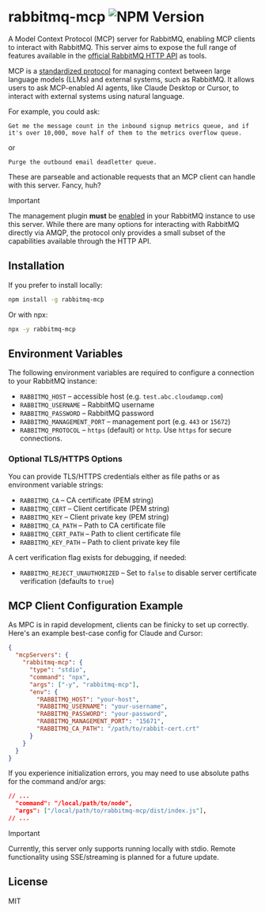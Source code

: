 # rabbitmq-mcp ![NPM Version](https://img.shields.io/npm/v/rabbitmq-mcp)

A Model Context Protocol (MCP) server for RabbitMQ, enabling MCP clients to interact with RabbitMQ. This server aims to expose the full range of features available in the [official RabbitMQ HTTP API](https://www.rabbitmq.com/docs/http-api-reference) as tools.

MCP is a [standardized protocol](https://modelcontextprotocol.io/) for managing context between large language models (LLMs) and external systems, such as RabbitMQ. It allows users to ask MCP-enabled AI agents, like Claude Desktop or Cursor, to interact with external systems using natural language.

For example, you could ask:

`Get me the message count in the inbound signup metrics queue, and if it's over 10,000, move half of them to the metrics overflow queue.`

or

`Purge the outbound email deadletter queue.`

These are parseable and actionable requests that an MCP client can handle with this server. Fancy, huh?

> [!IMPORTANT]
> The management plugin **must** be [enabled](https://www.rabbitmq.com/docs/management#getting-started) in your RabbitMQ instance to use this server. While there are many options for interacting with RabbitMQ directly via AMQP, the protocol only provides a small subset of the capabilities available through the HTTP API.

## Installation

If you prefer to install locally:
```sh
npm install -g rabbitmq-mcp
```

Or with npx:

```sh
npx -y rabbitmq-mcp
```

## Environment Variables
The following environment variables are required to configure a connection to your RabbitMQ instance:

- `RABBITMQ_HOST` – accessible host (e.g. `test.abc.cloudamqp.com`)
- `RABBITMQ_USERNAME` – RabbitMQ username
- `RABBITMQ_PASSWORD` – RabbitMQ password
- `RABBITMQ_MANAGEMENT_PORT` – management port (e.g. `443` or `15672`)
- `RABBITMQ_PROTOCOL` – `https` (default) or `http`. Use `https` for secure connections.

### Optional TLS/HTTPS Options
You can provide TLS/HTTPS credentials either as file paths or as environment variable strings:
- `RABBITMQ_CA` – CA certificate (PEM string)
- `RABBITMQ_CERT` – Client certificate (PEM string)
- `RABBITMQ_KEY` – Client private key (PEM string)
- `RABBITMQ_CA_PATH` – Path to CA certificate file
- `RABBITMQ_CERT_PATH` – Path to client certificate file
- `RABBITMQ_KEY_PATH` – Path to client private key file

A cert verification flag exists for debugging, if needed:
- `RABBITMQ_REJECT_UNAUTHORIZED` – Set to `false` to disable server certificate verification (defaults to `true`)

## MCP Client Configuration Example

As MPC is in rapid development, clients can be finicky to set up correctly. Here's an example best-case config for Claude and Cursor:

```json
{
  "mcpServers": {
    "rabbitmq-mcp": {
      "type": "stdio",
      "command": "npx",
      "args": ["-y", "rabbitmq-mcp"],
      "env": {
        "RABBITMQ_HOST": "your-host",
        "RABBITMQ_USERNAME": "your-username",
        "RABBITMQ_PASSWORD": "your-password",
        "RABBITMQ_MANAGEMENT_PORT": "15671",
        "RABBITMQ_CA_PATH": "/path/to/rabbit-cert.crt"
      }
    }
  }
}
```

If you experience initialization errors, you may need to use absolute paths for the command and/or args:

```json
// ...
  "command": "/local/path/to/node",
  "args": ["/local/path/to/rabbitmq-mcp/dist/index.js"],
// ...
```

> [!IMPORTANT]
> Currently, this server only supports running locally with stdio. Remote functionality using SSE/streaming is planned for a future update.

## License

MIT